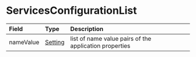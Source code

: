 # ServicesConfigurationList

| Field | Type | Description |  |
| :--- | :--- | :--- | :--- |
| nameValue | [Setting](setting.md) | list of name value pairs of the application properties |  |


